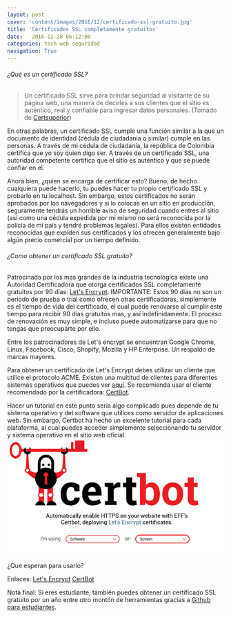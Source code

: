 ```yaml
---
layout: post
cover: 'content/images/2016/12/certificado-ssl-gratuito.jpg'
title: 'Certificados SSL completamente gratuitos'
date:   2016-12-28 06:12:00
categories: tech web seguridad
navigation: True
---
```


###### ¿Qué es un certificado SSL?
> Un certificado SSL sirve para brindar seguridad al visitante de su página web, una manera de decirles a sus clientes que el sitio es auténtico, real y confiable para ingresar datos personales. (Tomado de <a href="https://www.certsuperior.com/QueesunCertificadoSSL.aspx" target="_blank">Certsuperior</a>)

En otras palabras, un certificado SSL cumple una función similar a la que un documento de identidad (cédula de ciudadania o similar) cumple en las personas. A través de mi cédula de ciudadanía, la república de Colombia certifica que yo soy quien digo ser. A través de un certificado SSL, una autoridad competente certifica que el sitio es auténtico y que se puede confiar en el. 

Ahora bien, ¿quien se encarga de certificar esto? Bueno, de hecho cualquiera puede hacerlo, tu puedes hacer tu propio certificado SSL y probarlo en tu localhost.  Sin embargo, estos certificados no serán aprobados por los navegadores y si lo colocas en un sitio en producción, seguramente tendrás un horrible aviso de seguridad cuando entres al sitio (así como una cédula expedida por mi mismo no será reconocida por la policía de mi país y tendré problemas legales). Para ellos existen entidades reconocidas que expiden sus certificados y los ofrecen generalmente bajo algún precio comercial por un tiempo definido.

###### ¿Como obtener un certificado SSL gratuito?

Patrocinada por los mas grandes de la industria tecnológica existe una Autoridad Certificadora que otorga certificados SSL completamente gratuitos por 90 días: <a href="https://letsencrypt.org/" target = "_blank">Let's Encrypt</a>. IMPORTANTE: Estos 90 dias no son un periodo de prueba o trial como ofrecen otras certificadoras, simplemente es el tiempo de vida del certificado, el cual puede renovarse al cumplir este tiempo para recibir 90 días gratuitos mas, y así indefinidamente. El proceso de renovación es muy simple, e incluso puede automatizarse para que no tengas que preocuparte por ello.

Entre los patrocinadores de Let's encrypt se encuentran Google Chrome, Linux, Facebook, Cisco, Shopify, Mozilla y HP Enterprise. Un respaldo de marcas mayores.

Para obtener un certificado de Let's Encrypt debes utilizar un cliente que utilice el protocolo ACME. Existen una multitud de clientes para diferentes sistemas operativos que puedes ver <a href="https://letsencrypt.org/docs/client-options/" target="_blank">aquí</a>. Se recomienda usar el cliente recomendado por la certificadora: <a href="https://certbot.eff.org/" target="_blank">CertBot</a>.

Hacer un tutorial en este punto sería algo complicado pues depende de tu sistema operativo y del software que utilices como servidor de aplicaciones web. Sin embargo, Certbot ha hecho un excelente tutorial para cada plataforma, al cual puedes acceder simplemente seleccionando tu servidor y sistema operativo en el sitio web oficial.
![Certbot let's Encrypt](/content/images/2016/12/certbot-lets-encrypt-ssl-gratis.png)


¿Que esperan para usarlo?

Enlaces:
<a href="https://letsencrypt.org/docs/client-options/" target="_blank">Let's Encrypt</a>
<a href="https://certbot.eff.org/" target="_blank">CertBot</a>

Nota final: Si eres estudiante, también puedes obtener un certificado SSL gratuito por un año entre otro montón de herramientas gracias a <a href="https://gersonlazaro.com/las-mejores-herramientas-para-desarrolladores-gratis-para-estudiantes/">Github para estudiantes</a>.